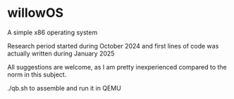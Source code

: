 # willowOS
A simple x86 operating system

Research period started during October 2024 and first lines of code was actually written during January 2025

All suggestions are welcome, as I am pretty inexperienced compared to the norm in this subject.

./qb.sh to assemble and run it in QEMU